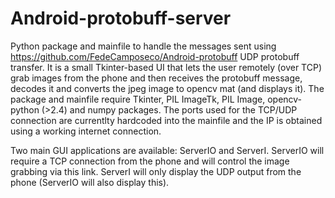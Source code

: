 Android-protobuff-server
========================

Python package and mainfile to handle the messages sent using https://github.com/FedeCamposeco/Android-protobuff UDP protobuff transfer. It is a small Tkinter-based UI that lets the user remotely (over TCP) grab images from the phone and then receives the protobuff message, decodes it and converts the jpeg image to opencv mat (and displays it). The package and mainfile require Tkinter, PIL ImageTk, PIL Image, opencv-python (>2.4)  and numpy packages. The ports used for the TCP/UDP connection are currentlty hardcoded into the mainfile and the IP is obtained using a working internet connection.

Two main GUI applications are available: ServerIO and ServerI. ServerIO will require a TCP connection from the phone and will control the image grabbing via this link. ServerI will only display the UDP output from the phone (ServerIO will also display this).